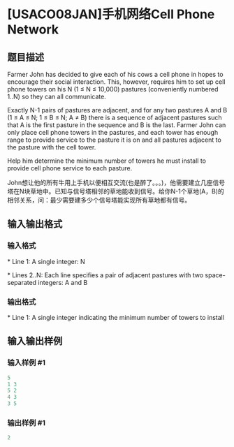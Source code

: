 # [USACO08JAN]手机网络Cell Phone Network

## 题目描述

Farmer John has decided to give each of his cows a cell phone in hopes to encourage their social interaction. This, however, requires him to set up cell phone towers on his N (1 ≤ N ≤ 10,000) pastures (conveniently numbered 1..N) so they can all communicate.

Exactly N-1 pairs of pastures are adjacent, and for any two pastures A and B (1 ≤ A ≤ N; 1 ≤ B ≤ N; A ≠ B) there is a sequence of adjacent pastures such that A is the first pasture in the sequence and B is the last. Farmer John can only place cell phone towers in the pastures, and each tower has enough range to provide service to the pasture it is on and all pastures adjacent to the pasture with the cell tower.

Help him determine the minimum number of towers he must install to provide cell phone service to each pasture.

John想让他的所有牛用上手机以便相互交流(也是醉了。。。)，他需要建立几座信号塔在N块草地中。已知与信号塔相邻的草地能收到信号。给你N-1个草地(A，B)的相邻关系，问：最少需要建多少个信号塔能实现所有草地都有信号。

## 输入输出格式

### 输入格式

\* Line 1: A single integer: N

\* Lines 2..N: Each line specifies a pair of adjacent pastures with two space-separated integers: A and B

### 输出格式

\* Line 1: A single integer indicating the minimum number of towers to install

## 输入输出样例

### 输入样例 #1

```cpp
5
1 3
5 2
4 3
3 5

```
### 输出样例 #1

```cpp
2

```
